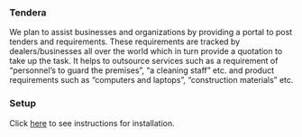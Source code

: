 ### Tendera

We plan to assist businesses and organizations by providing a portal to post tenders and requirements. These requirements are tracked by dealers/businesses all over the world which in turn provide a quotation to take up the task. It helps to outsource services such as a requirement of “personnel’s to guard the premises”, “a cleaning staff” etc. and product requirements such as “computers and laptops”, “construction materials” etc.

### Setup

Click [here](https://github.com/akshatkarani/Tenders/blob/master/requirements.md) to see instructions for installation.

